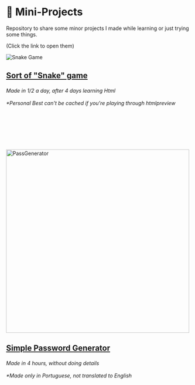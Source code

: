 # 🌱 Mini-Projects 
Repository to share some minor projects I made while learning or just trying some things.

(Click the link to open them)

<div style="display:inline-block;vertical-align:top">
    <img src="https://i.imgur.com/ceXaHDc.png" alt="Snake Game" align="left"/>
</div>
<h2><a href="https://htmlpreview.github.io/?https://github.com/Nick-Gabe/Mini-Projects/blob/main/snake.html" target="_blank">Sort of "Snake" game</a></h2>
<h6>Made in 1/2 a day, after 4 days learning Html<br><br>
*Personal Best can't be cached if you're playing through htmlpreview</h6>
<br><br><br><br><br>

<div style="display:inline-block;vertical-align:top">
    <img src="https://i.imgur.com/UAVpx3C.png" alt="PassGenerator" align="left" width="500"/>
</div>
<h2><a href="https://htmlpreview.github.io/?https://github.com/Nick-Gabe/Mini-Projects/blob/main/passwordCreator.html" target="_blank">Simple Password Generator</a></h2>
<h6>Made in 4 hours, without doing details<br><br>
*Made only in Portuguese, not translated to English</h6>
